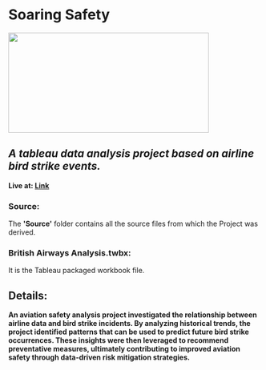 # Soaring Safety
<img src="https://www.thiot-ingenierie.com/wp-content/uploads/2017/07/impact-avion-oiseau.jpg" width=400 height=200>  <br>
## *A tableau data analysis project based on airline bird strike events.* </br>
**Live at: [Link](https://public.tableau.com/views/SoaringSafety/Analysis?:language=en-US&:sid=&:display_count=n&:origin=viz_share_link)**
### Source:
The **'Source'** folder contains all the source files from which the Project was derived. <br>

### British Airways Analysis.twbx:
It is the Tableau packaged workbook file. <br>

## Details:
**An aviation safety analysis project investigated the relationship between airline data and bird strike incidents. By analyzing historical trends, the project identified patterns that can be used to predict future bird strike occurrences. These insights were then leveraged to recommend preventative measures, ultimately contributing to improved aviation safety through data-driven risk mitigation strategies.**
